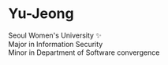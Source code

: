 # Yu-Jeong 


Seoul Women's University ✨  
Major in Information Security  
Minor in Department of Software convergence  
